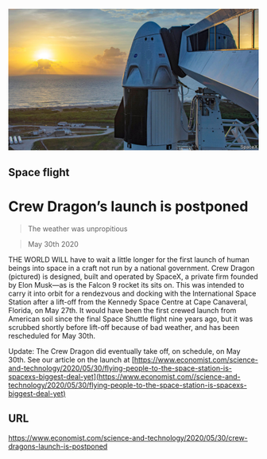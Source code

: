 ![](./images/20200530_STP001_0.jpg)

## Space flight

# Crew Dragon’s launch is postponed

> The weather was unpropitious

> May 30th 2020

THE WORLD WILL have to wait a little longer for the first launch of human beings into space in a craft not run by a national government. Crew Dragon (pictured) is designed, built and operated by SpaceX, a private firm founded by Elon Musk—as is the Falcon 9 rocket its sits on. This was intended to carry it into orbit for a rendezvous and docking with the International Space Station after a lift-off from the Kennedy Space Centre at Cape Canaveral, Florida, on May 27th. It would have been the first crewed launch from American soil since the final Space Shuttle flight nine years ago, but it was scrubbed shortly before lift-off because of bad weather, and has been rescheduled for May 30th.

Update: The Crew Dragon did eventually take off, on schedule, on May 30th. See our article on the launch at [https://www.economist.com/science-and-technology/2020/05/30/flying-people-to-the-space-station-is-spacexs-biggest-deal-yet](https://www.economist.com//science-and-technology/2020/05/30/flying-people-to-the-space-station-is-spacexs-biggest-deal-yet)

## URL

https://www.economist.com/science-and-technology/2020/05/30/crew-dragons-launch-is-postponed
